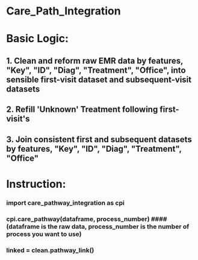 # Care_Path_Integration

# Basic Logic:
## 1. Clean and reform raw EMR data by features, "Key", "ID", "Diag", "Treatment", "Office", into sensible first-visit dataset and subsequent-visit datasets 
## 2. Refill 'Unknown' Treatment following first-visit's
## 3. Join consistent first and subsequent datasets by features, "Key", "ID", "Diag", "Treatment", "Office"

# Instruction:
### import care_pathway_integration as cpi
### cpi.care_pathway(dataframe, process_number) #### (dataframe is the raw data, process_number is the number of process you want to use)
### linked = clean.pathway_link()
